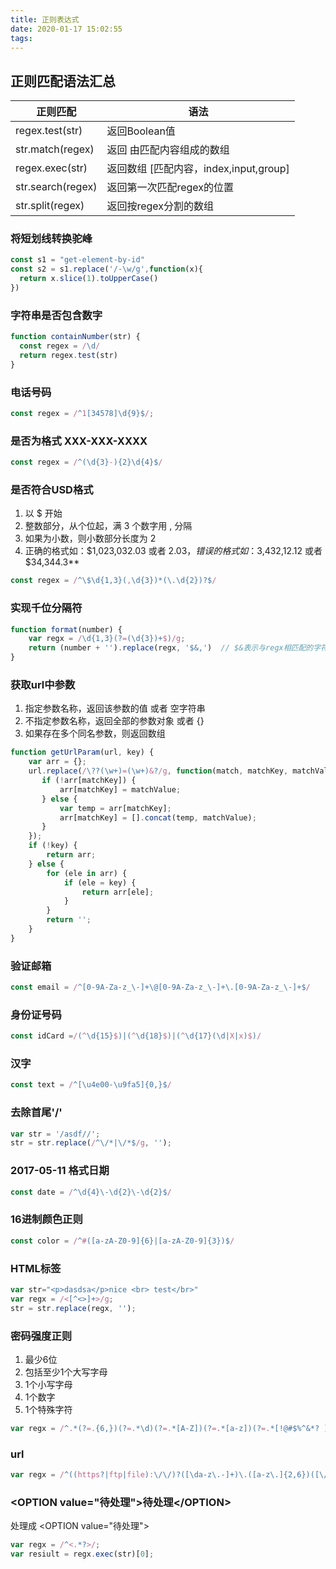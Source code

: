 ```yaml
---
title: 正则表达式
date: 2020-01-17 15:02:55
tags:
---
```


## 正则匹配语法汇总
| 正则匹配          | 语法                                    |
|-------------------|-----------------------------------------|
| regex.test(str)   | 返回Boolean值                           |
| str.match(regex)  | 返回 由匹配内容组成的数组               |
| regex.exec(str)   | 返回数组  [匹配内容，index,input,group] |
| str.search(regex) | 返回第一次匹配regex的位置               |
| str.split(regex)  | 返回按regex分割的数组                   |

<!-- more -->
### 将短划线转换驼峰
```js
const s1 = "get-element-by-id"
const s2 = s1.replace('/-\w/g',function(x){
  return x.slice(1).toUpperCase()
})
```

### 字符串是否包含数字
```js
function containNumber(str) {
  const regex = /\d/
  return regex.test(str)
}
```

### 电话号码
```js
const regex = /^1[34578]\d{9}$/;
```

### 是否为格式 XXX-XXX-XXXX
```js
const regex = /^(\d{3}-){2}\d{4}$/
```

### 是否符合USD格式
1. 以 $ 开始
2. 整数部分，从个位起，满 3 个数字用 , 分隔
3. 如果为小数，则小数部分长度为 2
4. 正确的格式如：$1,023,032.03 或者 $2.03，错误的格式如：$3,432,12.12 或者 $34,344.3**
```js
const regex = /^\$\d{1,3}(,\d{3})*(\.\d{2})?$/
```

### **实现千位分隔符**

```js
function format(number) {
    var regx = /\d{1,3}(?=(\d{3})+$)/g;
    return (number + '').replace(regx, '$&,')  // $&表示与regx相匹配的字符串
}
```

### **获取url中参数**
1. 指定参数名称，返回该参数的值 或者 空字符串
2. 不指定参数名称，返回全部的参数对象 或者 {}
3. 如果存在多个同名参数，则返回数组
```js
function getUrlParam(url, key) {
    var arr = {};
    url.replace(/\??(\w+)=(\w+)&?/g, function(match, matchKey, matchValue) {
       if (!arr[matchKey]) {
           arr[matchKey] = matchValue;
       } else {
           var temp = arr[matchKey];
           arr[matchKey] = [].concat(temp, matchValue);
       }
    });
    if (!key) {
        return arr;
    } else {
        for (ele in arr) {
            if (ele = key) {
                return arr[ele];
            }
        }
        return '';
    }
}
```

### 验证邮箱
```js
const email = /^[0-9A-Za-z_\-]+\@[0-9A-Za-z_\-]+\.[0-9A-Za-z_\-]+$/
```

### 身份证号码
```js
const idCard =/(^\d{15}$)|(^\d{18}$)|(^\d{17}(\d|X|x)$)/
```

### 汉字
```js
const text = /^[\u4e00-\u9fa5]{0,}$/
```

### 去除首尾'/'
```js
var str = '/asdf//';
str = str.replace(/^\/*|\/*$/g, '');
```

### 2017-05-11 格式日期
```js
const date = /^\d{4}\-\d{2}\-\d{2}$/
```


### 16进制颜色正则
```js
const color = /^#([a-zA-Z0-9]{6}|[a-zA-Z0-9]{3})$/
```

### **HTML标签**
```js
var str="<p>dasdsa</p>nice <br> test</br>"
var regx = /<[^<>]+>/g;
str = str.replace(regx, '');
```

### 密码强度正则
1. 最少6位
2. 包括至少1个大写字母
3. 1个小写字母
4. 1个数字
5. 1个特殊字符
```js
var regx = /^.*(?=.{6,})(?=.*\d)(?=.*[A-Z])(?=.*[a-z])(?=.*[!@#$%^&*? ]).*$/;
```

### url
```js
var regx = /^((https?|ftp|file):\/\/)?([\da-z\.-]+)\.([a-z\.]{2,6})([\/\w \.-]*)*\/?$/;
```

### \<OPTION value="待处理">待处理\</OPTION>
处理成 \<OPTION value="待处理">
```js
var regx = /^<.*?>/;
var resiult = regx.exec(str)[0];
```
